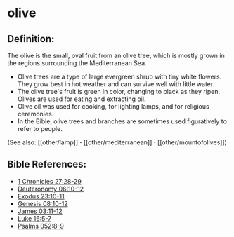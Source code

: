 # olive #

## Definition: ##

The olive is the small, oval fruit from an olive tree, which is mostly grown in the regions surrounding the Mediterranean Sea.

* Olive trees are a type of large evergreen shrub with tiny white flowers. They grow best in hot weather and can survive well with little water.
* The olive tree's fruit is green in color, changing to black as they ripen. Olives are used for eating and extracting oil.
* Olive oil was used for cooking, for lighting lamps, and for religious ceremonies.
* In the Bible, olive trees and branches are sometimes used figuratively to refer to people.

(See also: [[other/lamp]] **·** [[other/mediterranean]] **·** [[other/mountofolives]])

## Bible References: ##

* [1 Chronicles 27:28-29](en/tn/1ch/help/27/28)
* [Deuteronomy 06:10-12](en/tn/deu/help/06/10)
* [Exodus 23:10-11](en/tn/exo/help/23/10)
* [Genesis 08:10-12](en/tn/gen/help/08/10)
* [James 03:11-12](en/tn/jas/help/03/11)
* [Luke 16:5-7](en/tn/luk/help/16/05)
* [Psalms 052:8-9](en/tn/psa/help/52/08)